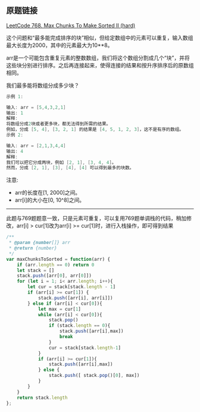 ## 原题链接

[LeetCode 768. Max Chunks To Make Sorted II (hard)](https://leetcode-cn.com/problems/max-chunks-to-make-sorted-ii/)

这个问题和“最多能完成排序的块”相似，但给定数组中的元素可以重复，输入数组最大长度为2000，其中的元素最大为10**8。

arr是一个可能包含重复元素的整数数组，我们将这个数组分割成几个“块”，并将这些块分别进行排序。之后再连接起来，使得连接的结果和按升序排序后的原数组相同。

我们最多能将数组分成多少块？

```cpp
示例 1:

输入: arr = [5,4,3,2,1]
输出: 1
解释:
将数组分成2块或者更多块，都无法得到所需的结果。
例如，分成 [5, 4], [3, 2, 1] 的结果是 [4, 5, 1, 2, 3]，这不是有序的数组。
示例 2:

输入: arr = [2,1,3,4,4]
输出: 4
解释:
我们可以把它分成两块，例如 [2, 1], [3, 4, 4]。
然而，分成 [2, 1], [3], [4], [4] 可以得到最多的块数。
```

注意:

- arr的长度在[1, 2000]之间。
- arr[i]的大小在[0, 10^8]之间。

---

此题与769题题意一致，只是元素可重复，可以复用769题单调栈的代码，稍加修改，arr[i] > cur[1]改为arr[i] >= cur[1]时，进行入栈操作，即可得到结果

```javascript
/**
 * @param {number[]} arr
 * @return {number}
 */
var maxChunksToSorted = function(arr) {
    if (arr.length == 0) return 0
    let stack = []
    stack.push([arr[0], arr[0]])
    for (let i = 1; i< arr.length; i++){
        let cur = stack[stack.length - 1]
        if (arr[i] >= cur[1]) {
            stack.push([arr[i], arr[i]])
        } else if (arr[i] < cur[0]){
            let max = cur[1]
            while (arr[i] < cur[0]){
                stack.pop()
                if (stack.length == 0){
                    stack.push([arr[i],max])
                    break
                }
                cur = stack[stack.length-1]
            }
            if (arr[i] >= cur[1]){
                stack.push([arr[i],max])
            } else {
                stack.push([ stack.pop()[0], max])
            }
        }
    }
    return stack.length
};
```
